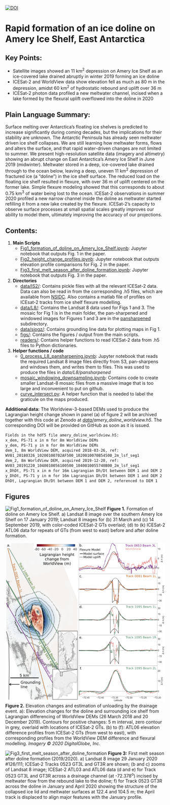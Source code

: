 [![DOI](https://zenodo.org/badge/DOI/10.5281/zenodo.4747428.svg)](https://doi.org/10.5281/zenodo.4747428)

# Rapid formation of an ice doline on Amery Ice Shelf, East Antarctica

## Key Points:
- Satellite images showed an 11 km<sup>2</sup> depression on Amery Ice Shelf as an ice-covered lake drained abruptly in winter 2019 forming an ice doline
- ICESat-2 and WorldView data show elevation fell as much as 80 m in the depression, amidst 60 km<sup>2</sup> of hydrostatic rebound and uplift over 36 m
- ICESat-2 photon data profiled a new meltwater channel, incised when a lake formed by the flexural uplift overflowed into the doline in 2020


## Plain Language Summary:

Surface melting over Antarctica’s floating ice shelves is predicted to increase significantly during coming decades, but the implications for their stability are unknown. The Antarctic Peninsula has already seen meltwater driven ice shelf collapses. We are still learning how meltwater forms, flows and alters the surface, and that rapid water-driven changes are not limited to summer. We present high-resolution satellite data (imagery and altimetry) showing an abrupt change on East Antarctica’s Amery Ice Shelf in June 2019 (midwinter). Meltwater stored in a deep, ice-covered lake drained through to the ocean below, leaving a deep, uneven 11 km<sup>2</sup> depression of fractured ice (a “doline”) in the ice shelf surface. The reduced load on the floating ice shelf resulted in flexure, with over 36 m of uplift centered on the former lake. Simple flexure modeling showed that this corresponds to about 0.75 km<sup>3</sup> of water being lost to the ocean. ICESat-2 observations in summer 2020 profiled a new narrow channel inside the doline as meltwater started refilling it from a new lake created by the flexure. ICESat-2’s capacity to observe surface processes at small spatial scales greatly improves our ability to model them, ultimately improving the accuracy of our projections.

## Contents:
1. **Main Scripts**
    - [Fig1_formation_of_doline_on_Amery_Ice_Shelf.ipynb](/Fig1_formation_of_doline_on_Amery_Ice_Shelf.ipynb): Jupyter notebook that outputs Fig. 1 in the paper. 
    - [Fig2_height_change_profiles.ipynb](/Fig2_height_change_profiles.ipynb): Jupyter notebook that outputs elevation profile comparisons for Fig. 2 in the paper.
    - [Fig3_first_melt_season_after_doline_formation.ipynb](/Fig3_first_melt_season_after_doline_formation.ipynb): Jupyter notebook that outputs Fig. 3 in the paper. 
2. **Directories**
    - [data/IS2/](/data/IS2/): Contains pickle files with all the relevant ICESat-2 data. Data can also be read in from the corresponding .h5 files, which are available from [NSIDC](https://nsidc.org/data/icesat-2/data-sets). Also contains a matlab file of profiles on ICEsat-2 tracks from ice shelf flexure modelling.   
    - [data/L8/](/data/L8/): Contains the Landsat 8 data used for Figs 1 and 3. The mosaic for Fig 1 is in the main folder, the pan-sharpened and windowed images for Figures 1 and 3 are in the [pansharpened](/data/L8/pansharpened/) subdirectory.
    - [data/siogz/](/data/siogz/): Contains grounding line data for plotting maps in Fig 1.
    - [figs/](/figs/): Contains the figures / output from the main scripts.
    - [readers/](/readers/): Contains helper functions to read ICESat-2 data from .h5 files to Python dictionaries. 
3. **Helper functions / code**
    - [0_process_L8_pansharpening.ipynb](/0_process_L8_pansharpening.ipynb): Jupyter notebook that reads the required Landsat 8 image files directly from S3, pan-sharpens and windows them, and writes them to files. This was used to produce the files in *data/L8/pansharpened*
    - [mosaic_windowing_downsampling.ipynb](/mosaic_windowing_downsampling.ipynb): Contains code to create smaller Landsat-8 mosaic files from a massive image that is too large and inconvenient to put on github.
    - [curve_intersect.py](/curve_intersect.py): A helper function that is needed to label the graticule on the maps produced.

**Additional data:**
The Worldview-3-based DEMs used to produce the Lagrangian height change shown in panel (a) of figure 2 will be archived together with this code at Zenodo at *[data/](/data/)amery_doline_worldview.h5*. The corresponding DOI will be provided on GitHub as soon as it is issued. 
~~~
Fields in the hdf5 file amery_doline_worldview.h5:
x_dem, PS-71 x in m for 8m WorldView DEMs
y_dem, PS-71 y in m for 8m WorldView DEMs
dem_1, 8m WorldView DEM, acquired 2018-03-26, ref: WV01_20180326_10200100702AF500_1020010070B54500_2m_lsf_seg1
dem_2, 8m WorldView DEM, acquired 2019-12-20, ref: WV03_20191220_1040010056100500_1040010055740B00_2m_lsf_seg1
x_DhDt, PS-71 x in m for 16m Lagrangian Dh/Dt between DEM 1 and DEM 2
y_DhDt, PS-71 y in m for 16m Lagrangian Dh/Dt between DEM 1 and DEM 2
DhDt, Lagrangian Dh/Dt between DEM 1 and DEM 2, referenced to DEM 1
~~~

## Figures

![Fig1_formation_of_doline_on_Amery_Ice_Shelf](figs/Fig1_formation_of_doline_on_Amery_Ice_Shelf_revised.jpg)
**Figure 1.**  Formation of doline on Amery Ice Shelf. a) Landsat 8 image over the southern Amery Ice Shelf on 17 January 2019; Landsat 8 images for (b) 31 March and (c) 14 September 2019, with color-coded ICESat-2 GTs overlaid; (d) to (k) ICESat-2 ATL06 data for repeats of GTs (from west to east) before and after doline formation.



![Fig2_DEM differencing and elevation profile comparison](figs/figure_2.png)
**Figure 2.** Elevation changes and estimation of unloading by the drainage event. a): Elevation changes for the doline and surrounding ice shelf from Lagrangian differencing of WorldView DEMs (26 March 2018 and 20 December 2019). Contours for positive changes: 5 m interval, zero contour in grey, overlaid with locations of ICESat-2 GTs. (b) to (f): ATL06 elevation difference profiles from ICESat-2 GTs (from west to east), with corresponding profiles from the WorldView DEM difference and flexural modelling. *Imagery ©️ 2020 DigitalGlobe, Inc.*



![Fig3_first_melt_season_after_doline_formation](figs/Fig3_first_melt_season_after_doline_formation_revised.jpg) 
**Figure 3:** First melt season after doline formation (2019/2020). a) Landsat 8 image 29 January 2020 #126/111; ICESat-2 Tracks 0523 GT3L and GT3R are shown; (b and c) zooms of Landsat 8 image; ICESat-2 ATL03 and ATL06 data (d and e) for Track 0523 GT3L and GT3R across a drainage channel (at -72.378<sup>o</sup>) incised by meltwater flow from the rebound lake to the doline; f) for Track 0523 GT3R across the doline in January and April 2020 showing the structure of the collapsed ice lid and meltwater surfaces at 122.4 and 104.5 m; the April track is displaced to align major features with the January profile.
